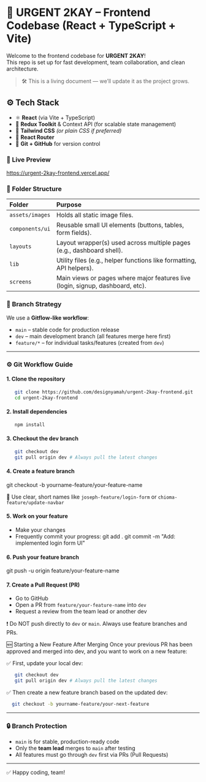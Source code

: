 # 🚀 URGENT 2KAY – Frontend Codebase (React + TypeScript + Vite)

Welcome to the frontend codebase for **URGENT 2KAY**!  
This repo is set up for fast development, team collaboration, and clean architecture.

> 🛠 This is a living document — we’ll update it as the project grows.

## ⚙️ Tech Stack

- ⚛️ **React** (via Vite + TypeScript)
- 🎯 **Redux Toolkit** & Context API (for scalable state management)
- 🎨 **Tailwind CSS** _(or plain CSS if preferred)_
- 🔀 **React Router**
- 🐙 **Git + GitHub** for version control

### 🔗 Live Preview

https://urgent-2kay-frontend.vercel.app/

### 📁 Folder Structure

| Folder          | Purpose                                                                        |
| :-------------- | :----------------------------------------------------------------------------- |
| `assets/images` | Holds all static image files.                                                  |
| `components/ui` | Reusable small UI elements (buttons, tables, form fields).                     |
| `layouts`       | Layout wrapper(s) used across multiple pages (e.g., dashboard shell).          |
| `lib`           | Utility files (e.g., helper functions like formatting, API helpers).           |
| `screens`       | Main views or pages where major features live (login, signup, dashboard, etc). |

### 🌱 Branch Strategy

We use a **Gitflow-like workflow**:

- `main` – stable code for production release
- `dev` – main development branch (all features merge here first)
- `feature/*` – for individual tasks/features (created from `dev`)

---

### ⚙️ Git Workflow Guide

#### 1. Clone the repository

```bash
   git clone https://github.com/designyamah/urgent-2kay-frontend.git
   cd urgent-2kay-frontend
```

#### 2. Install dependencies

```bash
   npm install
```

#### 3. Checkout the dev branch

```bash
   git checkout dev
   git pull origin dev # Always pull the latest changes
```

#### 4. Create a feature branch

git checkout -b yourname-feature/your-feature-name

🔸 Use clear, short names like `joseph-feature/login-form` or `chioma-feature/update-navbar`

#### 5. Work on your feature

- Make your changes
- Frequently commit your progress:
  git add .
  git commit -m "Add: implemented login form UI"

#### 6. Push your feature branch

git push -u origin feature/your-feature-name

#### 7. Create a Pull Request (PR)

- Go to GitHub
- Open a PR from `feature/your-feature-name` into `dev`
- Request a review from the team lead or another dev

❗ Do NOT push directly to `dev` or `main`. Always use feature branches and PRs.

🆕 Starting a New Feature After Merging
Once your previous PR has been approved and merged into dev, and you want to work on a new feature:

✅ First, update your local dev:

```bash
   git checkout dev
   git pull origin dev # Always pull the latest changes
```

✅ Then create a new feature branch based on the updated dev:

```bash
  git checkout -b yourname-feature/your-next-feature
```

---

### 🔒 Branch Protection

- `main` is for stable, production-ready code
- Only the **team lead** merges to `main` after testing
- All features must go through `dev` first via PRs (Pull Requests)

---

✅ Happy coding, team!
